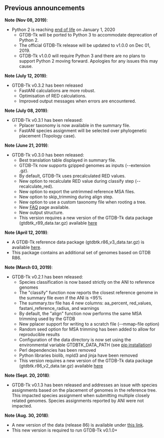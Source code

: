 
## Previous announcements

**Note (Nov 08, 2019)**:
* Python 2 is reaching [end of life](https://pythonclock.org/) on January 1, 2020
    * GTDB-Tk will be ported to Python 3 to accommodate deprecation of Python 2. 
    * The official GTDB-Tk release will be updated to v1.0.0 on Dec 01, 2019.
    * GTDB-Tk v1.0.0 will require Python 3 and there are no plans to support Python 2 moving forward. Apologies for any issues this may cause.
  
**Note (July 12, 2019)**:
* GTDB-Tk v0.3.2 has been released
    * FastANI calculations are more robust.
    * Optimisation of RED calculations.
    * Improved output messages when errors are encountered.

**Note (July 08, 2019)**:
* GTDB-Tk v0.3.1 has been released:
  * Pplacer taxonomy is now available in the summary file.
  * FastANI species assignment will be selected over phylogenetic placement (Topology case).
  
**Note (June 21, 2019)**:
* GTDB-Tk v0.3.0 has been released:
  * Best translation table displayed in summary file.
  * GTDB-Tk now supports gzipped genomes as inputs (--extension .gz).
  * By default, GTDB-Tk uses precalculated RED values.
  * New option to recalculate RED value during classify step (--recalculate_red).
  * New option to export the untrimmed reference MSA files.
  * New option to skip_trimming during align step.
  * New option to use a custom taxonomy file when rooting a tree.
  * New [FAQ](docs/faq.md) page available.
  * New output structure.
  * This version requires a new version of the GTDB-Tk data package (gtdbtk_r89_data.tar.gz) available [here](https://data.ace.uq.edu.au/public/gtdb/data/releases/release89/89.0/)
  
**Note (April 12, 2019)**:
- A GTDB-Tk reference data package (gtdbtk.r86_v3_data.tar.gz) is available [here](https://data.ace.uq.edu.au/public/gtdbtk/release_86/).
- This package contains an additional set of genomes based on GTDB R86.

**Note (March 03, 2019)**:
* GTDB-Tk v0.2.1 has been released:
  * Species classification is now based strictly on the ANI to reference genomes
  * The "classify" function now reports the closest reference genome in the summary file even if the ANI is <95%
  * The summary.tsv file has 4 new columns: aa_percent, red_values, fastani_reference_radius, and warnings
  * By default, the "align" function now performs the same MSA trimming used by the GTDB
  * New pplacer support for writing to a scratch file (--mmap-file option)
  * Random seed option for MSA trimming has been added to allow for reproducible results 
  * Configuration of the data directory is now set using the environmental variable GTDBTK_DATA_PATH (see [pip installation](#pip-installation))
  * Perl dependencies has been removed
  * Python libraries biolib, mpld3 and jinja have been removed
  * This version requires a new version of the GTDB-Tk data package (gtdbtk.r86_v2_data.tar.gz) available [here](https://data.ace.uq.edu.au/public/gtdbtk/release_86/)  

**Note (Sept. 20, 2018)**:
- GTDB-Tk v0.1.3 has been released and addresses an issue with species assignments based on the placement of genomes in the reference tree. This impacted species assignment when submitting multiple closely related genomes. Species assignments reported by ANI were not impacted.

**Note (Aug. 30, 2018)**:
- A new version of the data (release 86) is available under [this link](https://data.ace.uq.edu.au/public/gtdbtk/release_86/).
- This new version is required to run GTDB-Tk v0.1.0+
